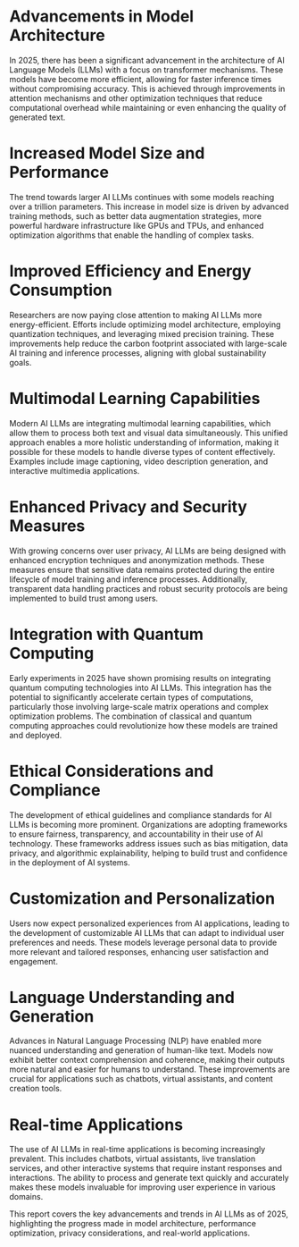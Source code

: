 # Advancements in Model Architecture

In 2025, there has been a significant advancement in the architecture of AI Language Models (LLMs) with a focus on transformer mechanisms. These models have become more efficient, allowing for faster inference times without compromising accuracy. This is achieved through improvements in attention mechanisms and other optimization techniques that reduce computational overhead while maintaining or even enhancing the quality of generated text.

# Increased Model Size and Performance

The trend towards larger AI LLMs continues with some models reaching over a trillion parameters. This increase in model size is driven by advanced training methods, such as better data augmentation strategies, more powerful hardware infrastructure like GPUs and TPUs, and enhanced optimization algorithms that enable the handling of complex tasks.

# Improved Efficiency and Energy Consumption

Researchers are now paying close attention to making AI LLMs more energy-efficient. Efforts include optimizing model architecture, employing quantization techniques, and leveraging mixed precision training. These improvements help reduce the carbon footprint associated with large-scale AI training and inference processes, aligning with global sustainability goals.

# Multimodal Learning Capabilities

Modern AI LLMs are integrating multimodal learning capabilities, which allow them to process both text and visual data simultaneously. This unified approach enables a more holistic understanding of information, making it possible for these models to handle diverse types of content effectively. Examples include image captioning, video description generation, and interactive multimedia applications.

# Enhanced Privacy and Security Measures

With growing concerns over user privacy, AI LLMs are being designed with enhanced encryption techniques and anonymization methods. These measures ensure that sensitive data remains protected during the entire lifecycle of model training and inference processes. Additionally, transparent data handling practices and robust security protocols are being implemented to build trust among users.

# Integration with Quantum Computing

Early experiments in 2025 have shown promising results on integrating quantum computing technologies into AI LLMs. This integration has the potential to significantly accelerate certain types of computations, particularly those involving large-scale matrix operations and complex optimization problems. The combination of classical and quantum computing approaches could revolutionize how these models are trained and deployed.

# Ethical Considerations and Compliance

The development of ethical guidelines and compliance standards for AI LLMs is becoming more prominent. Organizations are adopting frameworks to ensure fairness, transparency, and accountability in their use of AI technology. These frameworks address issues such as bias mitigation, data privacy, and algorithmic explainability, helping to build trust and confidence in the deployment of AI systems.

# Customization and Personalization

Users now expect personalized experiences from AI applications, leading to the development of customizable AI LLMs that can adapt to individual user preferences and needs. These models leverage personal data to provide more relevant and tailored responses, enhancing user satisfaction and engagement.

# Language Understanding and Generation

Advances in Natural Language Processing (NLP) have enabled more nuanced understanding and generation of human-like text. Models now exhibit better context comprehension and coherence, making their outputs more natural and easier for humans to understand. These improvements are crucial for applications such as chatbots, virtual assistants, and content creation tools.

# Real-time Applications

The use of AI LLMs in real-time applications is becoming increasingly prevalent. This includes chatbots, virtual assistants, live translation services, and other interactive systems that require instant responses and interactions. The ability to process and generate text quickly and accurately makes these models invaluable for improving user experience in various domains.

This report covers the key advancements and trends in AI LLMs as of 2025, highlighting the progress made in model architecture, performance optimization, privacy considerations, and real-world applications.